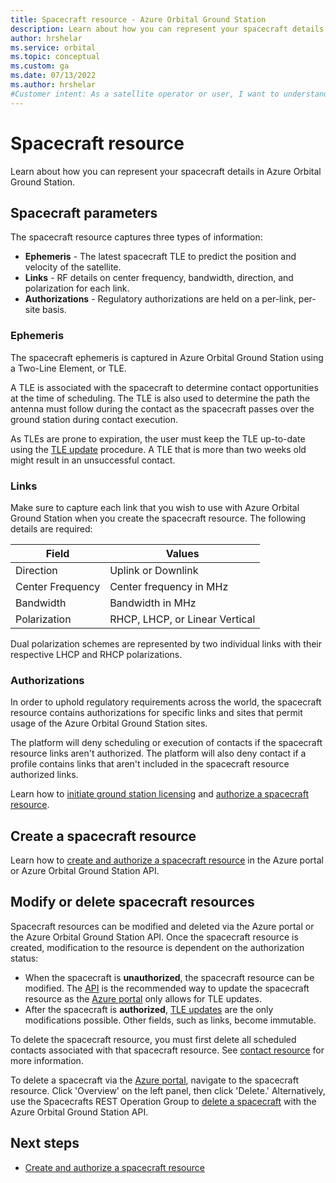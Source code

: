 ```yaml
---
title: Spacecraft resource - Azure Orbital Ground Station
description: Learn about how you can represent your spacecraft details in Azure Orbital Ground Station.
author: hrshelar
ms.service: orbital
ms.topic: conceptual
ms.custom: ga
ms.date: 07/13/2022
ms.author: hrshelar
#Customer intent: As a satellite operator or user, I want to understand what the spacecraft resource does so I can manage my mission.
---
```


# Spacecraft resource

Learn about how you can represent your spacecraft details in Azure Orbital Ground Station.

## Spacecraft parameters

The spacecraft resource captures three types of information:
- **Ephemeris** - The latest spacecraft TLE to predict the position and velocity of the satellite.
- **Links** - RF details on center frequency, bandwidth, direction, and polarization for each link.
- **Authorizations** - Regulatory authorizations are held on a per-link, per-site basis.

### Ephemeris

The spacecraft ephemeris is captured in Azure Orbital Ground Station using a Two-Line Element, or TLE. 

A TLE is associated with the spacecraft to determine contact opportunities at the time of scheduling. The TLE is also used to determine the path the antenna must follow during the contact as the spacecraft passes over the ground station during contact execution.

As TLEs are prone to expiration, the user must keep the TLE up-to-date using the [TLE update](update-tle.md) procedure. A TLE that is more than two weeks old might result in an unsuccessful contact.

### Links

Make sure to capture each link that you wish to use with Azure Orbital Ground Station when you create the spacecraft resource. The following details are required:

| **Field**        | **Values**                     |
|------------------|--------------------------------|
| Direction        | Uplink or Downlink             |
| Center Frequency | Center frequency in MHz        |
| Bandwidth        | Bandwidth in MHz               |
| Polarization     | RHCP, LHCP, or Linear Vertical |

Dual polarization schemes are represented by two individual links with their respective LHCP and RHCP polarizations.

### Authorizations

In order to uphold regulatory requirements across the world, the spacecraft resource contains authorizations for specific links and sites that permit usage of the Azure Orbital Ground Station sites.

The platform will deny scheduling or execution of contacts if the spacecraft resource links aren't authorized. The platform will also deny contact if a profile contains links that aren't included in the spacecraft resource authorized links.

Learn how to [initiate ground station licensing](initiate-licensing.md) and [authorize a spacecraft resource](register-spacecraft.md).

## Create a spacecraft resource

Learn how to [create and authorize a spacecraft resource](register-spacecraft.md) in the Azure portal or Azure Orbital Ground Station API.

## Modify or delete spacecraft resources

Spacecraft resources can be modified and deleted via the Azure portal or the Azure Orbital Ground Station API. Once the spacecraft resource is created, modification to the resource is dependent on the authorization status:
- When the spacecraft is **unauthorized**, the spacecraft resource can be modified. The [API](/rest/api/orbital/azureorbitalgroundstation/spacecrafts/create-or-update/) is the recommended way to update the spacecraft resource as the [Azure portal](https://aka.ms/orbital/portal) only allows for TLE updates.
- After the spacecraft is **authorized**, [TLE updates](update-tle.md) are the only modifications possible. Other fields, such as links, become immutable.

To delete the spacecraft resource, you must first delete all scheduled contacts associated with that spacecraft resource. See [contact resource](concepts-contact.md) for more information.

To delete a spacecraft via the [Azure portal](https://aka.ms/orbital/portal), navigate to the spacecraft resource. Click 'Overview' on the left panel, then click 'Delete.' Alternatively, use the Spacecrafts REST Operation Group to [delete a spacecraft](/rest/api/orbital/azureorbitalgroundstation/spacecrafts/delete/) with the Azure Orbital Ground Station API.

## Next steps

- [Create and authorize a spacecraft resource](register-spacecraft.md)

